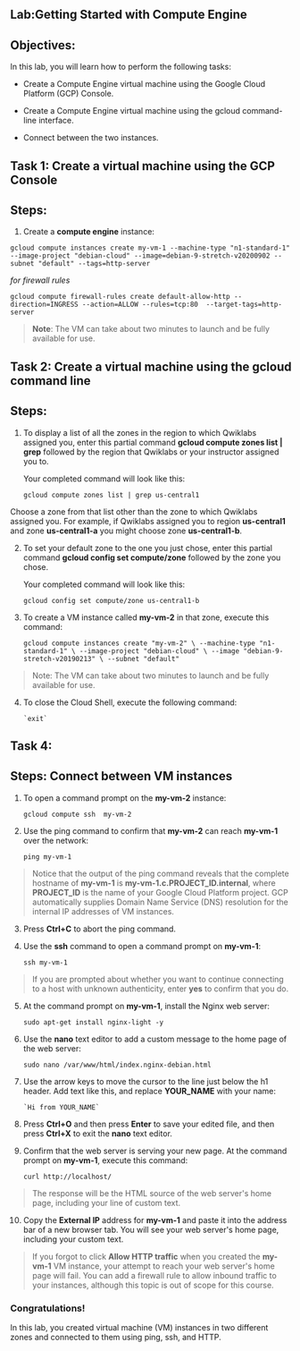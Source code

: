 ## Lab:Getting Started with Compute Engine

## Objectives:

In this lab, you will learn how to perform the following tasks:

* Create a Compute Engine virtual machine using the Google Cloud Platform (GCP) Console.

* Create a Compute Engine virtual machine using the gcloud command-line interface.

* Connect between the two instances.

## Task 1: Create a virtual machine using the GCP Console

## Steps:

1. Create a **compute engine** instance:


  `gcloud compute instances create my-vm-1 --machine-type "n1-standard-1" --image-project "debian-cloud" --image=debian-9-stretch-v20200902 --subnet "default" --tags=http-server`

  _for firewall rules_

  `gcloud compute firewall-rules create default-allow-http --direction=INGRESS --action=ALLOW --rules=tcp:80  --target-tags=http-server`

  > **Note**: The VM can take about two minutes to launch and be fully available for use.


  ## Task 2: Create a virtual machine using the gcloud command line


## Steps: 

1. To display a list of all the zones in the region to which Qwiklabs assigned you, enter this partial command **gcloud compute zones list | grep** followed by the region that Qwiklabs or your instructor assigned you to.

   Your completed command will look like this:

      `gcloud compute zones list | grep us-central1`

Choose a zone from that list other than the zone to which Qwiklabs assigned you. For example, if Qwiklabs assigned you to region **us-central1** and zone **us-central1-a** you might choose zone **us-central1-b**.  

2. To set your default zone to the one you just chose, enter this partial command **gcloud config set compute/zone** followed by the zone you chose.

   Your completed command will look like this:

      `gcloud config set compute/zone us-central1-b`


3. To create a VM instance called **my-vm-2** in that zone, execute this command:

    `gcloud compute instances create "my-vm-2" \
       --machine-type "n1-standard-1" \
       --image-project "debian-cloud" \
       --image "debian-9-stretch-v20190213" \
          --subnet "default"`

 > Note: The VM can take about two minutes to launch and be fully available for use.

4. To close the Cloud Shell, execute the following command:

       `exit`


## Task 4:


## Steps: Connect between VM instances

1. To open a command prompt on the **my-vm-2** instance:

      `gcloud compute ssh  my-vm-2`

2. Use the ping command to confirm that **my-vm-2** can reach **my-vm-1** over the network:

      `ping my-vm-1`

  > Notice that the output of the ping command reveals that the complete hostname of **my-vm-1** is **my-vm-1.c.PROJECT_ID.internal**, where **PROJECT_ID** is the name of your Google Cloud Platform project. GCP automatically supplies Domain Name Service (DNS) resolution for the internal IP addresses of VM instances.

3. Press **Ctrl+C** to abort the ping command.

4. Use the **ssh** command to open a command prompt on **my-vm-1**:

      `ssh my-vm-1`

  > If you are prompted about whether you want to continue connecting to a host with unknown authenticity, enter **yes** to confirm that you do. 

5. At the command prompt on **my-vm-1**, install the Nginx web server:

      `sudo apt-get install nginx-light -y`

6. Use the **nano** text editor to add a custom message to the home page of the web server:

      `sudo nano /var/www/html/index.nginx-debian.html`

7. Use the arrow keys to move the cursor to the line just below the h1 header. Add text like this, and replace **YOUR_NAME** with your name:

       `Hi from YOUR_NAME`

8. Press **Ctrl+O** and then press **Enter** to save your edited file, and then press **Ctrl+X** to exit the **nano** text editor.

9. Confirm that the web server is serving your new page. At the command prompt on **my-vm-1**, execute this command:

    `curl http://localhost/`

  > The response will be the HTML source of the web server's home page, including your line of custom text.   

10. Copy the **External IP** address for **my-vm-1** and paste it into the address bar of a new browser tab. You will see your web server's home page, including your custom text. 


  > If you forgot to click **Allow HTTP traffic** when you created the **my-vm-1** VM instance, your attempt to reach your web server's home page will fail. You can add a firewall rule to allow inbound traffic to your instances, although this topic is out of scope for this course.

### Congratulations!

 In this lab, you created virtual machine (VM) instances in two different zones and connected to them using ping, ssh, and HTTP.
